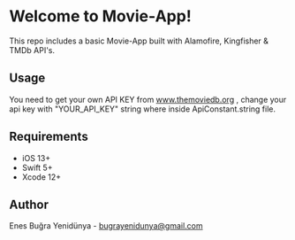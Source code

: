 # Welcome to Movie-App!

This repo includes a basic Movie-App built with Alamofire, Kingfisher & TMDb API's.

## Usage

You need to get your own API KEY from www.themoviedb.org , change your api key with "YOUR_API_KEY" string where inside ApiConstant.string file.

## Requirements
 - iOS 13+
 - Swift 5+
 - Xcode 12+
 
## Author
Enes Buğra Yenidünya - bugrayenidunya@gmail.com 
